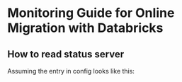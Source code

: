 # Monitoring Guide for Online Migration with Databricks

## How to read status server

Assuming the entry in config looks like this:

